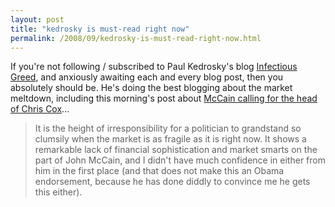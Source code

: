 ```yaml
---
layout: post
title: "kedrosky is must-read right now"
permalink: /2008/09/kedrosky-is-must-read-right-now.html
---
```


<p>If you're not following / subscribed to Paul Kedrosky's blog <a href="http://paul.kedrosky.com/">Infectious Greed</a>, and anxiously awaiting each and every blog post, then you absolutely should be.  He's doing the best blogging about the market meltdown, including this morning's post about <a href="http://paul.kedrosky.com/archives/2008/09/18/fire_the_secs_c.html">McCain calling for the head of Chris Cox</a>...</p>

<blockquote>
  <p>It is the height of irresponsibility for a politician to grandstand so clumsily when the market is as fragile as it is right now. It shows a remarkable lack of financial sophistication and market smarts on the part of John McCain, and I didn't have much confidence in either from him in the first place (and that does not make this an Obama endorsement, because he has done diddly to convince me he gets this either).</p>
</blockquote>



